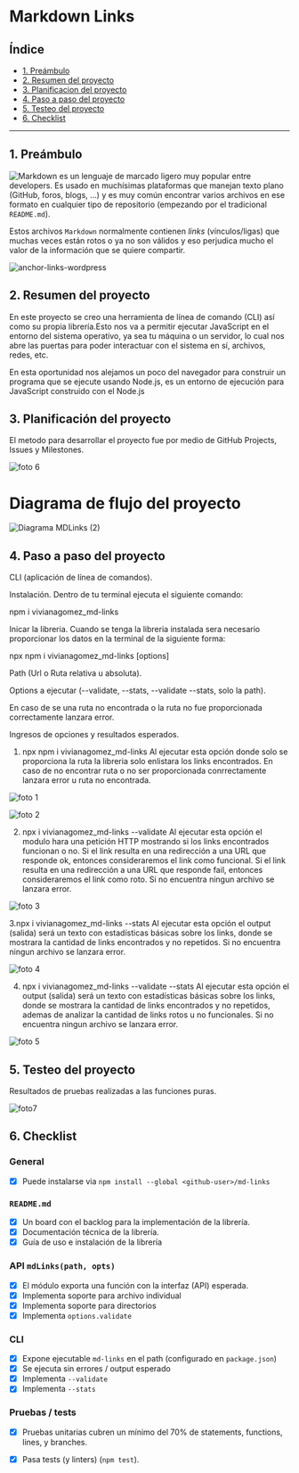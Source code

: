 # Markdown Links

## Índice

* [1. Preámbulo](#1-preámbulo)
* [2. Resumen del proyecto](#2-resumen-del-proyecto)
* [3. Planificacion del proyecto](#3-Planificacion-del-proyecto)
* [4. Paso a paso del proyecto](#4-Paso-a-paso-del-proyecto)
* [5. Testeo del proyecto](#5-Testeo-del-proyecto)
* [6. Checklist](#6-checklist)

***

## 1. Preámbulo

![Markdown](https://es.wikipedia.org/wiki/Markdown) es un lenguaje de marcado
ligero muy popular entre developers. Es usado en muchísimas plataformas que
manejan texto plano (GitHub, foros, blogs, ...) y es muy común
encontrar varios archivos en ese formato en cualquier tipo de repositorio
(empezando por el tradicional `README.md`).

Estos archivos `Markdown` normalmente contienen _links_ (vínculos/ligas) que
muchas veces están rotos o ya no son válidos y eso perjudica mucho el valor de
la información que se quiere compartir.

![anchor-links-wordpress](https://github.com/Viviana8913/DEV007-md-links/assets/129759642/1a6b255e-cc65-414a-8acc-16ddc880d31d)


## 2. Resumen del proyecto

En este proyecto se creo una herramienta de línea de comando (CLI) así como su
propia librería.Esto nos va a permitir ejecutar JavaScript en el entorno del sistema operativo,
ya sea tu máquina o un servidor, lo cual nos abre las puertas para poder
interactuar con el sistema en sí, archivos, redes, etc.

En esta oportunidad nos alejamos un poco del navegador para construir un
programa que se ejecute usando Node.js, es un entorno de ejecución para JavaScript
construido con el Node.js

## 3. Planificación del proyecto
El metodo para desarrollar el proyecto fue por medio de GitHub Projects, Issues y Milestones.

![foto 6](https://github.com/Viviana8913/DEV007-md-links/assets/129759642/02125dbf-36d4-4a3c-ae3c-96abecf3651a)


# Diagrama de flujo del proyecto

![Diagrama MDLinks (2)](https://github.com/Viviana8913/DEV007-md-links/assets/129759642/9726ec12-968b-4dd7-94e3-84c5a14ec531)


## 4. Paso a paso del proyecto
CLI (aplicación de línea de comandos).

Instalación.
Dentro de tu terminal ejecuta el siguiente comando:

npm i vivianagomez_md-links

Inicar la libreria.
Cuando se tenga la libreria instalada sera necesario proporcionar los datos en la terminal de la siguiente forma:

npx npm i vivianagomez_md-links <path> [options]

Path (Url o Ruta relativa u absoluta).

Options a ejecutar (--validate, --stats, --validate --stats, solo la path).

En caso de se una ruta no encontrada o la ruta no fue proporcionada correctamente lanzara error.

Ingresos de opciones y resultados esperados.
1. npx npm i vivianagomez_md-links <path> Al ejecutar esta opción donde solo se proporciona la ruta la libreria solo enlistara los links encontrados. En caso de no encontrar ruta o no ser proporcionada conrrectamente lanzara error u ruta no encontrada.
   
![foto 1](https://github.com/Viviana8913/DEV007-md-links/assets/129759642/7233f1af-2c6a-4486-9c31-bb452af832a3)

![foto 2](https://github.com/Viviana8913/DEV007-md-links/assets/129759642/9e369f6c-e073-4f04-aa18-892d9f5134b6)

2. npx i vivianagomez_md-links <path> --validate Al ejecutar esta opción el modulo hara una petición HTTP mostrando si los links encontrados funcionan o no. Si el link resulta en una redirección a una URL que responde ok, entonces consideraremos el link como funcional. Si el link resulta en una redirección a una URL que responde fail, entonces consideraremos el link como roto. Si no encuentra ningun archivo se lanzara error.
   
![foto 3](https://github.com/Viviana8913/DEV007-md-links/assets/129759642/2df11bdf-0aa4-487d-a3ee-11a355082417)

3.npx i vivianagomez_md-links <path> --stats Al ejecutar esta opción el output (salida) será un texto con estadísticas básicas sobre los links, donde se mostrara la cantidad de links encontrados y no repetidos. Si no encuentra ningun archivo se lanzara error.

![foto 4](https://github.com/Viviana8913/DEV007-md-links/assets/129759642/ac69c9f6-c440-49a4-81f4-da077522252c)

4. npx i vivianagomez_md-links <path> --validate --stats Al ejecutar esta opción el output (salida) será un texto con estadísticas básicas sobre los links, donde se mostrara la cantidad de links encontrados y no repetidos, ademas de analizar la cantidad de links rotos u no funcionales. Si no encuentra ningun archivo se lanzara error.
   
![foto 5](https://github.com/Viviana8913/DEV007-md-links/assets/129759642/5994132c-c2ed-4d00-a374-0d37bc2b388c)

## 5. Testeo del proyecto

Resultados de pruebas realizadas a las funciones puras.

![foto7](https://github.com/Viviana8913/DEV007-md-links/assets/129759642/6c21440a-8790-49ff-b576-70495fc9b84b)


## 6. Checklist

### General

* [x] Puede instalarse via `npm install --global <github-user>/md-links`

### `README.md`

* [x] Un board con el backlog para la implementación de la librería.
* [x] Documentación técnica de la librería.
* [x] Guía de uso e instalación de la librería

### API `mdLinks(path, opts)`

* [x] El módulo exporta una función con la interfaz (API) esperada.
* [x] Implementa soporte para archivo individual
* [x] Implementa soporte para directorios
* [x] Implementa `options.validate`

### CLI

* [x] Expone ejecutable `md-links` en el path (configurado en `package.json`)
* [x] Se ejecuta sin errores / output esperado
* [x] Implementa `--validate`
* [x] Implementa `--stats`

### Pruebas / tests

* [x] Pruebas unitarias cubren un mínimo del 70% de statements, functions,
  lines, y branches.
* [x] Pasa tests (y linters) (`npm test`).


